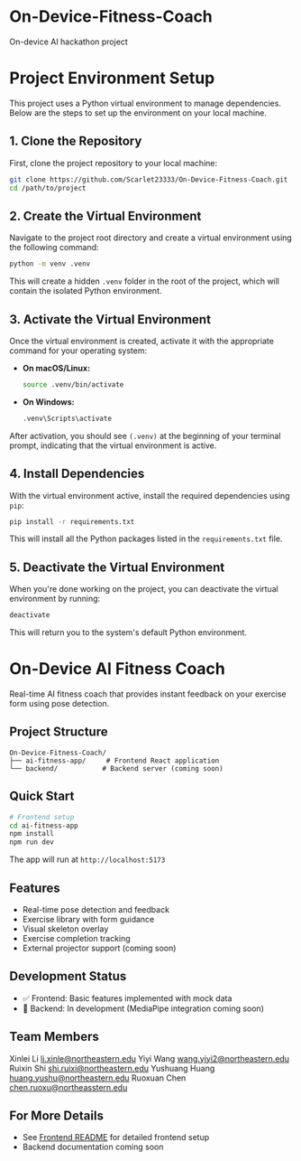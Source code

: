 # On-Device-Fitness-Coach
On-device AI hackathon project

# Project Environment Setup

This project uses a Python virtual environment to manage dependencies. Below are the steps to set up the environment on your local machine.

## 1. Clone the Repository

First, clone the project repository to your local machine:

```bash
git clone https://github.com/Scarlet23333/On-Device-Fitness-Coach.git
cd /path/to/project
```

## 2. Create the Virtual Environment

Navigate to the project root directory and create a virtual environment using the following command:

```bash
python -m venv .venv
```

This will create a hidden `.venv` folder in the root of the project, which will contain the isolated Python environment.

## 3. Activate the Virtual Environment

Once the virtual environment is created, activate it with the appropriate command for your operating system:

- **On macOS/Linux:**

  ```bash
  source .venv/bin/activate
  ```

- **On Windows:**

  ```bash
  .venv\Scripts\activate
  ```

After activation, you should see `(.venv)` at the beginning of your terminal prompt, indicating that the virtual environment is active.

## 4. Install Dependencies

With the virtual environment active, install the required dependencies using `pip`:

```bash
pip install -r requirements.txt
```

This will install all the Python packages listed in the `requirements.txt` file.

## 5. Deactivate the Virtual Environment

When you're done working on the project, you can deactivate the virtual environment by running:

```bash
deactivate
```

This will return you to the system's default Python environment.

# On-Device AI Fitness Coach

Real-time AI fitness coach that provides instant feedback on your exercise form using pose detection.

## Project Structure

```
On-Device-Fitness-Coach/
├── ai-fitness-app/     # Frontend React application
└── backend/           # Backend server (coming soon)
```

## Quick Start

```bash
# Frontend setup
cd ai-fitness-app
npm install
npm run dev
```

The app will run at `http://localhost:5173`

## Features
- Real-time pose detection and feedback
- Exercise library with form guidance
- Visual skeleton overlay
- Exercise completion tracking
- External projector support (coming soon)

## Development Status
- ✅ Frontend: Basic features implemented with mock data
- 🚧 Backend: In development (MediaPipe integration coming soon)

## Team Members
Xinlei Li 		li.xinle@northeastern.edu
Yiyi Wang  		wang.yiyi2@northeastern.edu
Ruixin Shi 		shi.ruixi@northeastern.edu
Yushuang Huang	huang.yushu@northeastern.edu
Ruoxuan Chen 	chen.ruoxu@northeasstern.edu

## For More Details
- See [Frontend README](ai-fitness-app/README.md) for detailed frontend setup
- Backend documentation coming soon
